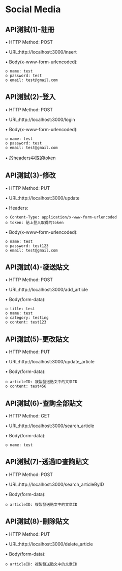 # Social Media
## API測試(1)-註冊
  •	HTTP Method: POST
  
  •	URL:http://localhost:3000/insert
  
  •	Body(x-www-form-urlencoded):  
  
    o name: test
    o password: test 
    o email: test@gmail.com
    
## API測試(2)-登入
  •	HTTP Method: POST
  
  •	URL:http://localhost:3000/login
  
  •	Body(x-www-form-urlencoded):
  
    o name: test
    o password: test 
    o email: test@gmail.com
    
  •	於headers中取的token
## API測試(3)-修改
  •	HTTP Method: PUT
  
  •	URL:http://localhost:3000/update
  
  •	Headers:
  
    o Content-Type: application/x-www-form-urlencoded
    o token: 貼上登入取得的token
    
  •	Body(x-www-form-urlencoded):
  
    o name: test
    o password: test123
    o email: test@gmail.com
 
 ## API測試(4)-發送貼文
  •	HTTP Method: POST
  
  •	URL:http://localhost:3000/add_article
    
  •	Body(form-data):
  
    o title: test
    o name: test
    o category: testing
    o content: test123
  
 ## API測試(5)-更改貼文
  •	HTTP Method: PUT
  
  •	URL:http://localhost:3000/update_article
    
  •	Body(form-data):
  
    o articleID: 複製發送貼文中的文章ID
    o content: test456
  
  ## API測試(6)-查詢全部貼文
  •	HTTP Method: GET
  
  •	URL:http://localhost:3000/search_article
    
  •	Body(form-data):
  
    o name: test
    
  ## API測試(7)-透過ID查詢貼文
  •	HTTP Method: POST
  
  •	URL:http://localhost:3000/search_articleByID
    
  •	Body(form-data):
  
    o articleID: 複製發送貼文中的文章ID
    
  ## API測試(8)-刪除貼文
  •	HTTP Method: PUT
  
  •	URL:http://localhost:3000/delete_article
    
  •	Body(form-data):
  
    o articleID: 複製發送貼文中的文章ID
    

